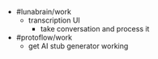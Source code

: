 - #lunabrain/work
	- transcription UI
		- take conversation and process it
- #protoflow/work
	- get AI stub generator working
